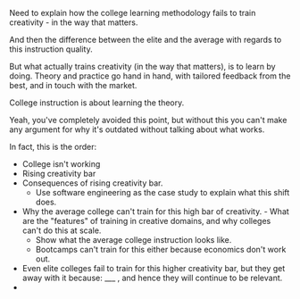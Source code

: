 Need to explain how the college learning methodology fails to train creativity - in the way that matters.

And then the difference between the elite and the average with regards to this instruction quality.

But what actually trains creativity (in the way that matters), is to learn by doing. Theory and practice go hand in hand, with tailored feedback from the best, and in touch with the market.

College instruction is about learning the theory.

Yeah, you've completely avoided this point, but without this you can't make any argument for why it's outdated without talking about what works.

In fact, this is the order:
- College isn't working
- Rising creativity bar
- Consequences of rising creativity bar.
	- Use software engineering as the case study to explain what this shift does.
- Why the average college can't train for this high bar of creativity. - What are the "features" of training in creative domains, and why colleges can't do this at scale.
	- Show what the average college instruction looks like.
	- Bootcamps can't train for this either because economics don't work out.
- Even elite colleges fail to train for this higher creativity bar, but they get away with it because: ___ , and hence they will continue to be relevant.
- 



